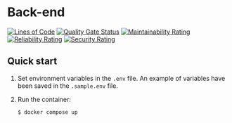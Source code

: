 # Back-end

[![Lines of Code](https://sonar.moeinarabi.ir/api/project_badges/measure?project=hotel_backend&metric=ncloc&token=sqb_0e3198b673ed84329729812083781acba3e521d2)](https://sonar.moeinarabi.ir/dashboard?id=hotel_backend)
[![Quality Gate Status](https://sonar.moeinarabi.ir/api/project_badges/measure?project=hotel_backend&metric=alert_status&token=sqb_0e3198b673ed84329729812083781acba3e521d2)](https://sonar.moeinarabi.ir/dashboard?id=hotel_backend)
[![Maintainability Rating](https://sonar.moeinarabi.ir/api/project_badges/measure?project=hotel_backend&metric=software_quality_maintainability_rating&token=sqb_0e3198b673ed84329729812083781acba3e521d2)](https://sonar.moeinarabi.ir/dashboard?id=hotel_backend)
[![Reliability Rating](https://sonar.moeinarabi.ir/api/project_badges/measure?project=hotel_backend&metric=software_quality_reliability_rating&token=sqb_0e3198b673ed84329729812083781acba3e521d2)](https://sonar.moeinarabi.ir/dashboard?id=hotel_backend)
[![Security Rating](https://sonar.moeinarabi.ir/api/project_badges/measure?project=hotel_backend&metric=software_quality_security_rating&token=sqb_0e3198b673ed84329729812083781acba3e521d2)](https://sonar.moeinarabi.ir/dashboard?id=hotel_backend)

## Quick start

1. Set environment variables in the `.env` file. An example of variables have been saved in the `.sample.env` file.

2. Run the container:
    ```shell
    $ docker compose up
    ```